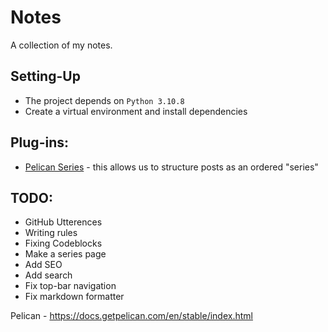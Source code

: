 # Notes
A collection of my notes.


## Setting-Up
* The project depends on `Python 3.10.8`
* Create a virtual environment and install dependencies


## Plug-ins:
- [Pelican Series](https://github.com/pelican-plugins/series) - this allows us
to structure posts as an ordered "series"

## TODO:
- GitHub Utterences
- Writing rules
- Fixing Codeblocks
- Make a series page
- Add SEO
- Add search
- Fix top-bar navigation
- Fix markdown formatter


Pelican - https://docs.getpelican.com/en/stable/index.html
